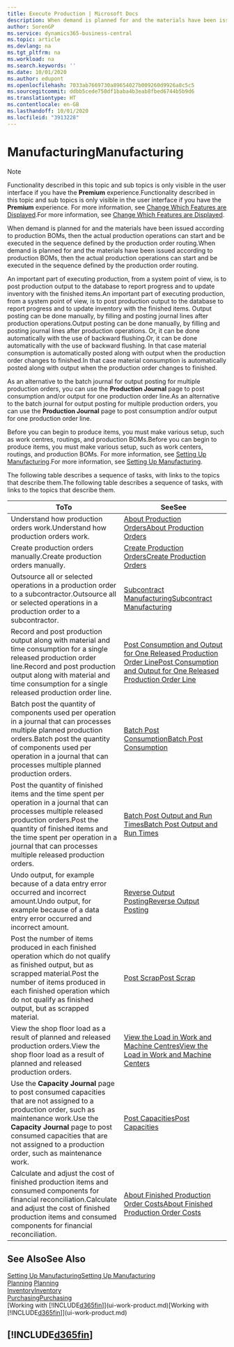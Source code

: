 ```yaml
---
title: Execute Production | Microsoft Docs
description: When demand is planned for and the materials have been issued according to production BOMs, then the actual production operations can start and be executed in the sequence defined by the production order routing.
author: SorenGP
ms.service: dynamics365-business-central
ms.topic: article
ms.devlang: na
ms.tgt_pltfrm: na
ms.workload: na
ms.search.keywords: ''
ms.date: 10/01/2020
ms.author: edupont
ms.openlocfilehash: 7033ab7669730a89654027b009260d9926a8c5c5
ms.sourcegitcommit: ddbb5cede750df1baba4b3eab8fbed6744b5b9d6
ms.translationtype: HT
ms.contentlocale: en-GB
ms.lasthandoff: 10/01/2020
ms.locfileid: "3913228"
---
```

# <a name="manufacturing"></a><span data-ttu-id="8c08a-103">Manufacturing</span><span class="sxs-lookup"><span data-stu-id="8c08a-103">Manufacturing</span></span>
> [!NOTE]
> <span data-ttu-id="8c08a-104">Functionality described in this topic and sub topics is only visible in the user interface if you have the **Premium** experience.</span><span class="sxs-lookup"><span data-stu-id="8c08a-104">Functionality described in this topic and sub topics is only visible in the user interface if you have the **Premium** experience.</span></span> <span data-ttu-id="8c08a-105">For more information, see [Change Which Features are Displayed](ui-experiences.md).</span><span class="sxs-lookup"><span data-stu-id="8c08a-105">For more information, see [Change Which Features are Displayed](ui-experiences.md).</span></span>

<span data-ttu-id="8c08a-106">When demand is planned for and the materials have been issued according to production BOMs, then the actual production operations can start and be executed in the sequence defined by the production order routing.</span><span class="sxs-lookup"><span data-stu-id="8c08a-106">When demand is planned for and the materials have been issued according to production BOMs, then the actual production operations can start and be executed in the sequence defined by the production order routing.</span></span>  

<span data-ttu-id="8c08a-107">An important part of executing production, from a system point of view, is to post production output to the database to report progress and to update inventory with the finished items.</span><span class="sxs-lookup"><span data-stu-id="8c08a-107">An important part of executing production, from a system point of view, is to post production output to the database to report progress and to update inventory with the finished items.</span></span> <span data-ttu-id="8c08a-108">Output posting can be done manually, by filling and posting journal lines after production operations.</span><span class="sxs-lookup"><span data-stu-id="8c08a-108">Output posting can be done manually, by filling and posting journal lines after production operations.</span></span> <span data-ttu-id="8c08a-109">Or, it can be done automatically with the use of backward flushing.</span><span class="sxs-lookup"><span data-stu-id="8c08a-109">Or, it can be done automatically with the use of backward flushing.</span></span> <span data-ttu-id="8c08a-110">In that case material consumption is automatically posted along with output when the production order changes to finished.</span><span class="sxs-lookup"><span data-stu-id="8c08a-110">In that case material consumption is automatically posted along with output when the production order changes to finished.</span></span>  

<span data-ttu-id="8c08a-111">As an alternative to the batch journal for output posting for multiple production orders, you can use the **Production Journal** page to post consumption and/or output for one production order line.</span><span class="sxs-lookup"><span data-stu-id="8c08a-111">As an alternative to the batch journal for output posting for multiple production orders, you can use the **Production Journal** page to post consumption and/or output for one production order line.</span></span>

<span data-ttu-id="8c08a-112">Before you can begin to produce items, you must make various setup, such as work centres, routings, and production BOMs.</span><span class="sxs-lookup"><span data-stu-id="8c08a-112">Before you can begin to produce items, you must make various setup, such as work centers, routings, and production BOMs.</span></span> <span data-ttu-id="8c08a-113">For more information, see [Setting Up Manufacturing](production-configure-production-processes.md).</span><span class="sxs-lookup"><span data-stu-id="8c08a-113">For more information, see [Setting Up Manufacturing](production-configure-production-processes.md).</span></span>

<span data-ttu-id="8c08a-114">The following table describes a sequence of tasks, with links to the topics that describe them.</span><span class="sxs-lookup"><span data-stu-id="8c08a-114">The following table describes a sequence of tasks, with links to the topics that describe them.</span></span>   

|<span data-ttu-id="8c08a-115">**To**</span><span class="sxs-lookup"><span data-stu-id="8c08a-115">**To**</span></span>|<span data-ttu-id="8c08a-116">**See**</span><span class="sxs-lookup"><span data-stu-id="8c08a-116">**See**</span></span>|  
|------------|-------------|  
|<span data-ttu-id="8c08a-117">Understand how production orders work.</span><span class="sxs-lookup"><span data-stu-id="8c08a-117">Understand how production orders work.</span></span>|[<span data-ttu-id="8c08a-118">About Production Orders</span><span class="sxs-lookup"><span data-stu-id="8c08a-118">About Production Orders</span></span>](production-about-production-orders.md)|
|<span data-ttu-id="8c08a-119">Create production orders manually.</span><span class="sxs-lookup"><span data-stu-id="8c08a-119">Create production orders manually.</span></span>|[<span data-ttu-id="8c08a-120">Create Production Orders</span><span class="sxs-lookup"><span data-stu-id="8c08a-120">Create Production Orders</span></span>](production-how-to-create-production-orders.md)|
|<span data-ttu-id="8c08a-121">Outsource all or selected operations in a production order to a subcontractor.</span><span class="sxs-lookup"><span data-stu-id="8c08a-121">Outsource all or selected operations in a production order to a subcontractor.</span></span>|[<span data-ttu-id="8c08a-122">Subcontract Manufacturing</span><span class="sxs-lookup"><span data-stu-id="8c08a-122">Subcontract Manufacturing</span></span>](production-how-to-subcontract-manufacturing.md)|
|<span data-ttu-id="8c08a-123">Record and post production output along with material and time consumption for a single released production order line.</span><span class="sxs-lookup"><span data-stu-id="8c08a-123">Record and post production output along with material and time consumption for a single released production order line.</span></span>|[<span data-ttu-id="8c08a-124">Post Consumption and Output for One Released Production Order Line</span><span class="sxs-lookup"><span data-stu-id="8c08a-124">Post Consumption and Output for One Released Production Order Line</span></span>](production-how-to-register-consumption-and-output.md)|  
|<span data-ttu-id="8c08a-125">Batch post the quantity of components used per operation in a journal that can processes multiple planned production orders.</span><span class="sxs-lookup"><span data-stu-id="8c08a-125">Batch post the quantity of components used per operation in a journal that can processes multiple planned production orders.</span></span>|[<span data-ttu-id="8c08a-126">Batch Post Consumption</span><span class="sxs-lookup"><span data-stu-id="8c08a-126">Batch Post Consumption</span></span>](production-how-to-post-consumption.md)|
|<span data-ttu-id="8c08a-127">Post the quantity of finished items and the time spent per operation in a journal that can processes multiple released production orders.</span><span class="sxs-lookup"><span data-stu-id="8c08a-127">Post the quantity of finished items and the time spent per operation in a journal that can processes multiple released production orders.</span></span>|[<span data-ttu-id="8c08a-128">Batch Post Output and Run Times</span><span class="sxs-lookup"><span data-stu-id="8c08a-128">Batch Post Output and Run Times</span></span>](production-how-to-post-output-quantity.md)|
|<span data-ttu-id="8c08a-129">Undo output, for example because of a data entry error occurred and incorrect amount.</span><span class="sxs-lookup"><span data-stu-id="8c08a-129">Undo output, for example because of a data entry error occurred and incorrect amount.</span></span>  |[<span data-ttu-id="8c08a-130">Reverse Output Posting</span><span class="sxs-lookup"><span data-stu-id="8c08a-130">Reverse Output Posting</span></span>](production-how-to-reverse-output-posting.md)|  
|<span data-ttu-id="8c08a-131">Post the number of items produced in each finished operation which do not qualify as finished output, but as scrapped material.</span><span class="sxs-lookup"><span data-stu-id="8c08a-131">Post the number of items produced in each finished operation which do not qualify as finished output, but as scrapped material.</span></span>|[<span data-ttu-id="8c08a-132">Post Scrap</span><span class="sxs-lookup"><span data-stu-id="8c08a-132">Post Scrap</span></span>](production-how-to-post-scrap.md)|
|<span data-ttu-id="8c08a-133">View the shop floor load as a result of planned and released production orders.</span><span class="sxs-lookup"><span data-stu-id="8c08a-133">View the shop floor load as a result of planned and released production orders.</span></span>|[<span data-ttu-id="8c08a-134">View the Load in Work and Machine Centres</span><span class="sxs-lookup"><span data-stu-id="8c08a-134">View the Load in Work and Machine Centers</span></span>](production-how-to-view-the-load-on-work-centers.md)|      
|<span data-ttu-id="8c08a-135">Use the **Capacity Journal** page to post consumed capacities that are not assigned to a production order, such as maintenance work.</span><span class="sxs-lookup"><span data-stu-id="8c08a-135">Use the **Capacity Journal** page to post consumed capacities that are not assigned to a production order, such as maintenance work.</span></span>|[<span data-ttu-id="8c08a-136">Post Capacities</span><span class="sxs-lookup"><span data-stu-id="8c08a-136">Post Capacities</span></span>](production-how-to-post-capacities.md)|  
|<span data-ttu-id="8c08a-137">Calculate and adjust the cost of finished production items and consumed components for financial reconciliation.</span><span class="sxs-lookup"><span data-stu-id="8c08a-137">Calculate and adjust the cost of finished production items and consumed components for financial reconciliation.</span></span>|[<span data-ttu-id="8c08a-138">About Finished Production Order Costs</span><span class="sxs-lookup"><span data-stu-id="8c08a-138">About Finished Production Order Costs</span></span>](finance-about-finished-production-order-costs.md)|  

## <a name="see-also"></a><span data-ttu-id="8c08a-139">See Also</span><span class="sxs-lookup"><span data-stu-id="8c08a-139">See Also</span></span>  
[<span data-ttu-id="8c08a-140">Setting Up Manufacturing</span><span class="sxs-lookup"><span data-stu-id="8c08a-140">Setting Up Manufacturing</span></span>](production-configure-production-processes.md)  
<span data-ttu-id="8c08a-141">[Planning](production-planning.md)    </span><span class="sxs-lookup"><span data-stu-id="8c08a-141">[Planning](production-planning.md)    </span></span>  
[<span data-ttu-id="8c08a-142">Inventory</span><span class="sxs-lookup"><span data-stu-id="8c08a-142">Inventory</span></span>](inventory-manage-inventory.md)  
[<span data-ttu-id="8c08a-143">Purchasing</span><span class="sxs-lookup"><span data-stu-id="8c08a-143">Purchasing</span></span>](purchasing-manage-purchasing.md)  
<span data-ttu-id="8c08a-144">[Working with [!INCLUDE[d365fin](includes/d365fin_md.md)]](ui-work-product.md)</span><span class="sxs-lookup"><span data-stu-id="8c08a-144">[Working with [!INCLUDE[d365fin](includes/d365fin_md.md)]](ui-work-product.md)</span></span>

## [!INCLUDE[d365fin](includes/free_trial_md.md)]  
